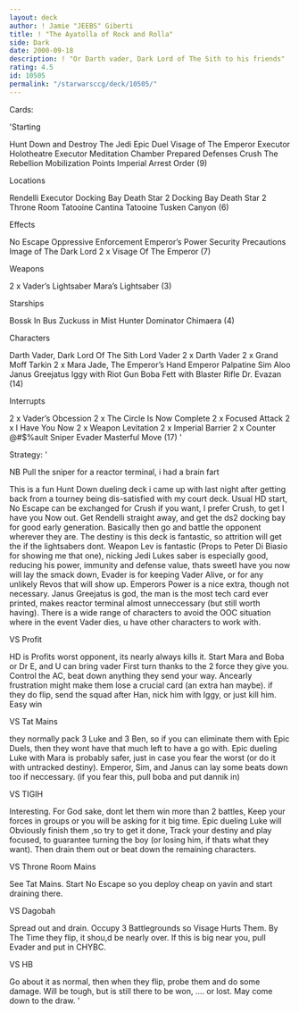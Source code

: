 ```yaml
---
layout: deck
author: ! Jamie "JEEBS" Giberti
title: ! "The Ayatolla of Rock and Rolla"
side: Dark
date: 2000-09-18
description: ! "Or Darth vader, Dark Lord of The Sith to his friends"
rating: 4.5
id: 10505
permalink: "/starwarsccg/deck/10505/"
---
```

Cards: 

'Starting

Hunt Down and Destroy The Jedi
Epic Duel
Visage of The Emperor
Executor Holotheatre
Executor Meditation Chamber
Prepared Defenses
Crush The Rebellion
Mobilization Points
Imperial Arrest Order (9)

Locations

Rendelli
Executor Docking Bay
Death Star 2 Docking Bay
Death Star 2 Throne Room
Tatooine Cantina
Tatooine Tusken Canyon (6)

Effects

No Escape
Oppressive Enforcement
Emperor’s Power
Security Precautions
Image of The Dark Lord
2 x Visage Of The Emperor (7)

Weapons

2 x Vader’s Lightsaber
Mara’s Lightsaber (3)

Starships

Bossk In Bus
Zuckuss in Mist Hunter
Dominator
Chimaera (4)

Characters

Darth Vader, Dark Lord Of The Sith
Lord Vader
2 x Darth Vader
2 x Grand Moff Tarkin
2 x Mara Jade, The Emperor’s Hand
Emperor Palpatine
Sim Aloo
Janus Greejatus
Iggy with Riot Gun
Boba Fett with Blaster Rifle
Dr. Evazan (14)

Interrupts

2 x Vader’s Obcession
2 x The Circle Is Now Complete
2 x Focused Attack
2 x I Have You Now
2 x Weapon Levitation
2 x Imperial Barrier
2 x Counter @#$%ault
Sniper
Evader
Masterful Move (17)
'

Strategy: '

NB Pull the sniper for a reactor terminal, i had a brain fart

This is a fun Hunt Down dueling deck i came up with last night after getting back from a tourney being dis-satisfied with my court deck. Usual HD start, No Escape can be exchanged for Crush if you want, I prefer Crush, to get I have you Now out. Get Rendelli straight away, and get the ds2 docking bay for good early generation. Basically then go and battle the opponent wherever they are. The destiny is this deck is fantastic, so attrition will get the if the lightsabers dont. Weapon Lev is fantastic (Props to Peter Di Biasio for showing me that one), nicking Jedi Lukes saber is especially good, reducing his power, immunity and defense value, thats sweetI have you now will lay the smack down, Evader is for keeping Vader Alive, or for any unlikely Revos that will show up. Emperors Power is a nice extra, though not necessary. Janus Greejatus is god, the man is the most tech card ever printed, makes reactor terminal almost unneccessary (but still worth having). There is a wide range of characters to avoid the OOC situation where in the event Vader dies, u have other characters to work with.

VS Profit

HD is Profits worst opponent, its nearly always kills it. Start Mara and Boba or Dr E, and U can bring vader First turn thanks to the 2 force they give you. Control the AC, beat down anything they send your way. Ancearly frustration might make them lose a crucial card (an extra han maybe). if they do flip, send the squad after Han, nick him with Iggy, or just kill him. Easy win

VS Tat Mains

they normally pack 3 Luke and 3 Ben, so if you can eliminate them with Epic Duels, then they wont have that much left to have a go with. Epic dueling Luke with Mara is probably safer, just in case you fear the worst (or do it with untracked destiny). Emperor, Sim, and Janus can lay some beats down too if neccessary. (if you fear this, pull boba and put dannik in)

VS TIGIH

Interesting. For God sake, dont let them win more than 2 battles, Keep your forces in groups or you will be asking for it big time. Epic dueling Luke will Obviously finish them ,so try to get it done, Track your destiny and play focused, to guarantee turning the boy (or losing him, if thats what they want). Then drain them out or beat down the remaining characters.

VS Throne Room Mains

See Tat Mains. Start No Escape so you deploy cheap on yavin and start draining there.

VS Dagobah

Spread out and drain. Occupy 3 Battlegrounds so Visage Hurts Them. By The Time they flip, it shou,d be nearly over. If this is big near you, pull Evader and put in CHYBC.

VS HB

Go about it as normal, then when they flip, probe them and do some damage. Will be tough, but is still there to be won, .... or lost. May come down to the draw.  '
